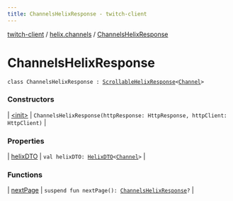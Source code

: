 ```yaml
---
title: ChannelsHelixResponse - twitch-client
---
```


[twitch-client](../../index.html) / [helix.channels](../index.html) / [ChannelsHelixResponse](./index.html)

# ChannelsHelixResponse

`class ChannelsHelixResponse : `[`ScrollableHelixResponse`](../../helix.http.model/-scrollable-helix-response/index.html)`<`[`Channel`](../../helix.channels.model/-channel/index.html)`>`

### Constructors

| [&lt;init&gt;](-init-.html) | `ChannelsHelixResponse(httpResponse: HttpResponse, httpClient: HttpClient)` |

### Properties

| [helixDTO](helix-d-t-o.html) | `val helixDTO: `[`HelixDTO`](../../helix.http.model/-helix-d-t-o/index.html)`<`[`Channel`](../../helix.channels.model/-channel/index.html)`>` |

### Functions

| [nextPage](next-page.html) | `suspend fun nextPage(): `[`ChannelsHelixResponse`](./index.html)`?` |

